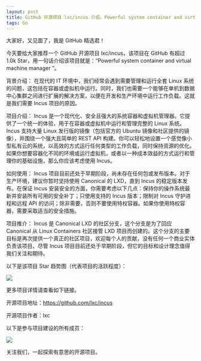 ```yaml
---
layout: post
title: GitHub 开源项目 lxc/incus 介绍，Powerful system container and virtual machine manager 
tags: Go
---
```


大家好，又见面了，我是 GitHub 精选君！

今天要给大家推荐一个 GitHub 开源项目 lxc/incus，该项目在 GitHub 有超过 1.0k Star，用一句话介绍该项目就是：“Powerful system container and virtual machine manager ”。







背景介绍：
在现代的 IT 环境中，我们经常会遇到需要管理和运行全套 Linux 系统的问题，这包括在容器或虚拟机中运行。同时，我们也需要一个能够在单机到数据中心集群之间进行扩展的解决方案，以便在开发和生产环境中运行工作负载。这就是我们需要 Incus 项目的原因。

项目介绍：
Incus 是一个现代化、安全且强大的系统容器和虚拟机管理器。它提供了一个统一的体验，用于在容器或虚拟机中运行和管理完整的 Linux 系统。Incus 支持大量 Linux 发行版的镜像（包括官方的 Ubuntu 镜像和社区提供的镜像），并围绕一个强大且简单的 REST API 构建。你可以轻松地设置一个感觉像小型私有云的系统，以高效的方式运行任何类型的工作负载，同时保持资源的优化。如果你想要容器化不同的环境或运行虚拟机，或者以一种成本效益的方式运行和管理你的基础设施，那么你应该考虑使用 Incus。

如何使用：
Incus 项目目前还处于早期阶段，尚未存在任何包或发布版本。对于生产环境，建议你暂时坚持使用 Canonical 的 LXD，直到 Incus 的稳定版本发布。在保证 Incus 安装安全的方面，你需要考虑以下几点：保持你的操作系统最新并安装所有可用的安全补丁；只使用支持的 Incus 版本；限制对 Incus 守护进程和远程 API 的访问；除非需要，否则不要使用特权容器。如果你使用特权容器，需要采取适当的安全措施。

项目推介：
Incus 是 Canonical LXD 的社区分支，这个分支是为了回应 Canonical 从 Linux Containers 社区接管 LXD 项目而创建的。这个分支的主要目标是再次提供一个真正的社区项目，欢迎每个人的贡献，没有任何一个商业实体负责该项目。尽管 Incus 项目目前还处于早期阶段，但它的目标和设计理念值得我们关注和期待。






以下是该项目 Star 趋势图（代表项目的活跃程度）：

![](https://api.star-history.com/svg?repos=lxc/incus&type=Timeline)

更多项目详情请查看如下链接。

开源项目地址：https://github.com/lxc/incus 

开源项目作者：lxc

以下是参与项目建设的所有成员：

![](https://contrib.rocks/image?repo=lxc/incus)

关注我们，一起探索有意思的开源项目。

